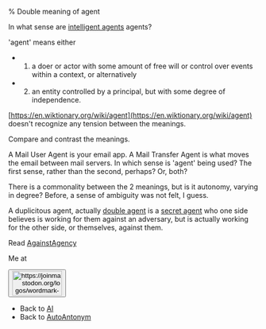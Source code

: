 % Double meaning of agent

In what sense are
[intelligent agents](https://en.wikipedia.org/wiki/Intelligent_agent)
agents?

'agent' means either

- 1) a doer or actor with some amount of free will or control over events within a context, or alternatively
- 2) an entity controlled by a principal, but with some degree of independence.

[https://en.wiktionary.org/wiki/agent](https://en.wiktionary.org/wiki/agent)
doesn't recognize any tension between the meanings.

Compare and contrast the meanings.

A Mail User Agent is your email app. A Mail Transfer Agent is what moves the email between mail servers. In which sense is 'agent' being used? The first sense, rather than the second, perhaps? Or, both?

There is a commonality between the 2 meanings, but is it autonomy, varying in degree? Before, a sense of ambiguity was not felt, I guess.

A duplicitous agent, actually
[double agent](https://en.wikipedia.org/wiki/Double_agent)
is a [secret agent](https://en.wikipedia.org/wiki/Espionage)
who one side believes is working for them against an adversary,
but is actually working for the other side, or themselves,
against them.

Read [AgainstAgency](AgainstAgency.html)

Me at
    <form action='https://mastodon.sdf.org/@drbean'>
    <button type='submit' class='btn'>
    <img src='./mastodon.svg'
        alt='https://joinmastodon.org/logos/wordmark-black-text.svg'
        style='width:100px;height:50px'/>
    </button></form>
    
* Back to [AI](AI.html)
* Back to [AutoAntonym](AutoAntonym.html)
